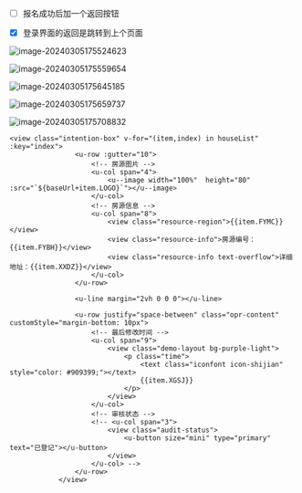 - [ ] 报名成功后加一个返回按钮

- [x] 登录界面的返回是跳转到上个页面



![image-20240305175524623](C:\Users\admin\AppData\Roaming\Typora\typora-user-images\image-20240305175524623.png)

![image-20240305175559654](C:\Users\admin\AppData\Roaming\Typora\typora-user-images\image-20240305175559654.png)

![image-20240305175645185](C:\Users\admin\AppData\Roaming\Typora\typora-user-images\image-20240305175645185.png)

![image-20240305175659737](C:\Users\admin\AppData\Roaming\Typora\typora-user-images\image-20240305175659737.png)

![image-20240305175708832](C:\Users\admin\AppData\Roaming\Typora\typora-user-images\image-20240305175708832.png)



```vue
<view class="intention-box" v-for="(item,index) in houseList" :key="index">
				<u-row :gutter="10">
					<!-- 房源图片 -->
					<u-col span="4">
						<u--image width="100%"  height="80" :src="`${baseUrl+item.LOGO}`"></u--image>
					</u-col>
					<!-- 房源信息 -->
					<u-col span="8">
						<view class="resource-region">{{item.FYMC}}</view>
						<view class="resource-info">房源编号：{{item.FYBH}}</view>
						<view class="resource-info text-overflow">详细地址：{{item.XXDZ}}</view>
					</u-col>
				</u-row>
			    	
				<u-line margin="2vh 0 0 0"></u-line>
				
				<u-row justify="space-between" class="opr-content" customStyle="margin-bottom: 10px">
					<!-- 最后修改时间 -->
					<u-col span="9">
						<view class="demo-layout bg-purple-light">
							<p class="time">
								<text class="iconfont icon-shijian" style="color: #909399;"></text>
								{{item.XGSJ}}
							</p>
						</view>
					</u-col>
					<!-- 审核状态 -->
					<!-- <u-col span="3">
						<view class="audit-status">
							<u-button size="mini" type="primary" text="已登记"></u-button>
						</view>
					</u-col> -->
				</u-row>
			</view>
```

